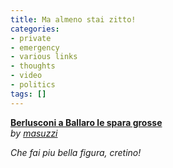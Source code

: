 ```yaml
---
title: Ma almeno stai zitto!
categories:
- private
- emergency
- various links
- thoughts
- video
- politics
tags: []
---
```

  
**[Berlusconi a Ballaro le spara grosse](http://dailymotion.alice.it/swf/kUAvq5P4ldAla15X8w)**  
_by [masuzzi](http://www.dailymotion.com/masuzzi)_

_Che fai piu bella figura, cretino!_

